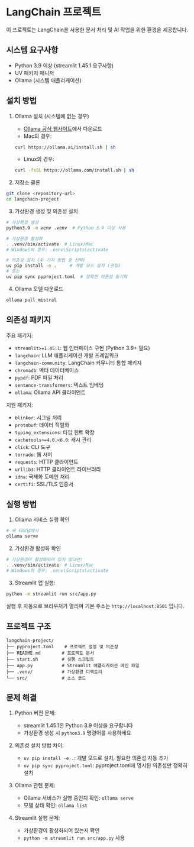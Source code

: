 # LangChain 프로젝트

이 프로젝트는 LangChain을 사용한 문서 처리 및 AI 작업을 위한 환경을 제공합니다.

## 시스템 요구사항

- Python 3.9 이상 (streamlit 1.45.1 요구사항)
- UV 패키지 매니저
- Ollama (시스템 애플리케이션)

## 설치 방법

1. Ollama 설치 (시스템에 없는 경우)
   - [Ollama 공식 웹사이트](https://ollama.ai)에서 다운로드
   - Mac의 경우:
   ```bash
   curl https://ollama.ai/install.sh | sh
   ```
   - Linux의 경우:
   ```bash
   curl -fsSL https://ollama.com/install.sh | sh
   ```

2. 저장소 클론
```bash
git clone <repository-url>
cd langchain-project
```

3. 가상환경 생성 및 의존성 설치
```bash
# 가상환경 생성
python3.9 -m venv .venv  # Python 3.9 이상 사용

# 가상환경 활성화
. .venv/bin/activate  # Linux/Mac
# Windows의 경우: .venv\Scripts\activate

# 의존성 설치 (두 가지 방법 중 선택)
uv pip install -e .     # 개발 모드 설치 (권장)
# 또는
uv pip sync pyproject.toml  # 정확한 의존성 동기화
```

4. Ollama 모델 다운로드
```bash
ollama pull mistral
```

## 의존성 패키지

주요 패키지:
- `streamlit>=1.45.1`: 웹 인터페이스 구현 (Python 3.9+ 필요)
- `langchain`: LLM 애플리케이션 개발 프레임워크
- `langchain-community`: LangChain 커뮤니티 통합 패키지
- `chromadb`: 벡터 데이터베이스
- `pypdf`: PDF 파일 처리
- `sentence-transformers`: 텍스트 임베딩
- `ollama`: Ollama API 클라이언트

지원 패키지:
- `blinker`: 시그널 처리
- `protobuf`: 데이터 직렬화
- `typing_extensions`: 타입 힌트 확장
- `cachetools>=4.0,<6.0`: 캐시 관리
- `click`: CLI 도구
- `tornado`: 웹 서버
- `requests`: HTTP 클라이언트
- `urllib3`: HTTP 클라이언트 라이브러리
- `idna`: 국제화 도메인 처리
- `certifi`: SSL/TLS 인증서

## 실행 방법

1. Ollama 서비스 실행 확인
```bash
# 새 터미널에서
ollama serve
```

2. 가상환경 활성화 확인
```bash
# 가상환경이 활성화되어 있지 않다면:
. .venv/bin/activate  # Linux/Mac
# Windows의 경우: .venv\Scripts\activate
```

3. Streamlit 앱 실행:
```bash
python -m streamlit run src/app.py
```
실행 후 자동으로 브라우저가 열리며 기본 주소는 `http://localhost:8501` 입니다.

## 프로젝트 구조

```
langchain-project/
├── pyproject.toml    # 프로젝트 설정 및 의존성
├── README.md        # 프로젝트 문서
├── start.sh         # 실행 스크립트
├── app.py           # Streamlit 애플리케이션 메인 파일
├── .venv/           # 가상환경 디렉토리
└── src/             # 소스 코드
```

## 문제 해결

1. Python 버전 문제:
   - streamlit 1.45.1은 Python 3.9 이상을 요구합니다
   - 가상환경 생성 시 `python3.9` 명령어를 사용하세요

2. 의존성 설치 방법 차이:
   - `uv pip install -e .`: 개발 모드로 설치, 필요한 의존성 자동 추가
   - `uv pip sync pyproject.toml`: pyproject.toml에 명시된 의존성만 정확히 설치

3. Ollama 관련 문제:
   - Ollama 서비스가 실행 중인지 확인: `ollama serve`
   - 모델 상태 확인: `ollama list`

4. Streamlit 실행 문제:
   - 가상환경이 활성화되어 있는지 확인
   - `python -m streamlit run src/app.py` 사용
